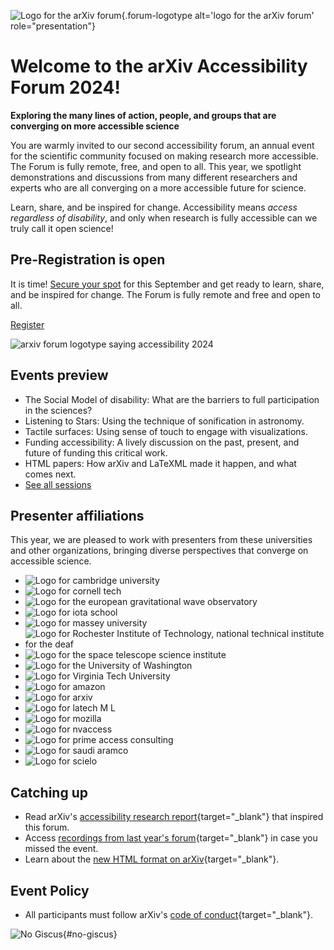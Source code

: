 ![Logo for the arXiv forum](../assets/forum-logotype-only.svg){.forum-logotype alt='logo for the arXiv forum' role="presentation"}

# Welcome to the arXiv Accessibility Forum 2024!
**Exploring the many lines of action, people, and groups that are converging on more accessible science**

You are warmly invited to our second accessibility forum, an annual event for the scientific community focused on making research more accessible. The Forum is fully remote, free, and open to all. This year, we spotlight demonstrations and discussions from many different researchers and experts who are all converging on a more accessible future for science.

Learn, share, and be inspired for change. Accessibility means *access regardless of disability*, and only when research is fully accessible can we truly call it open science!
<div style="clear:both;"></div>

<div class="highlight">
  <h2>Pre-Registration is open</h2>
  <p>It is time! <a href="https://cornell.ca1.qualtrics.com/jfe/form/SV_eEZ1d27LF2fVM7Y" target="_blank">Secure your spot</a> for this September and get ready to learn, share, and be inspired for change. The Forum is fully remote and free and open to all.</p>

  <a href="https://cornell.ca1.qualtrics.com/jfe/form/SV_eEZ1d27LF2fVM7Y" target="_blank" class="button-large">Register</a>

  <img src="../assets/forum-logotype-with-logo.svg" role="presentation" alt="arxiv forum logotype saying accessibility 2024" class="mkd-img-right">
  <div style="clear:both;"></div>
</div>

## Events preview
- The Social Model of disability: What are the barriers to full participation in the sciences?
- Listening to Stars: Using the technique of sonification in astronomy.
- Tactile surfaces: Using sense of touch to engage with visualizations.
- Funding accessibility: A lively discussion on the past, present, and future of funding this critical work.
- HTML papers: How arXiv and LaTeXML made it happen, and what comes next.
- [See all sessions](../schedule)

## Presenter affiliations
This year, we are pleased to work with presenters from these universities and other organizations, bringing diverse perspectives that converge on accessible science.

<div class="logo-background">
  <ul>
    <li><img src="../assets/logo/cambridge.png" alt="Logo for cambridge university"></li>
    <li><img src="../assets/logo/cornell-tech.png" alt="Logo for cornell tech"></li>
    <li><img src="../assets/logo/ego.png" alt="Logo for the european gravitational wave observatory"></li>
    <li><img src="../assets/logo/iota.svg" alt="Logo for iota school"></li>
    <li><img src="../assets/logo/massey.png" alt="Logo for massey university"></li>
    <li><img src="../assets/logo/rit.svg" alt="Logo for Rochester Institute of Technology, national technical institute for the deaf"></li>
    <li><img src="../assets/logo/stsi.png" alt="Logo for the space telescope science institute"></li>
    <li><img src="../assets/logo/uwash.png" alt="Logo for the University of Washington"></li>
   <li> <img src="../assets/logo/virginia-tech.png" alt="Logo for Virginia Tech University"></li>
   <li><img src="../assets/logo/amazon.png" alt="Logo for amazon"></li>
   <li><img src="../assets/logo/arxiv.jpeg" alt="Logo for arxiv"></li>
   <li><img src="../assets/logo/latexml.png" alt="Logo for latech M L"></li>
   <li><img src="../assets/logo/mozilla.png" alt="Logo for mozilla"></li>
   <li><img src="../assets/logo/nvaccess.png" alt="Logo for nvaccess"></li>
   <li><img src="../assets/logo/pac.png" alt="Logo for prime access consulting"></li>
   <li><img src="../assets/logo/saudi-aramco.png" alt="Logo for saudi aramco"></li>
   <li><img src="../assets/logo/scielo.jpeg" alt="Logo for scielo"></li>
  </ul>
</div>



## Catching up
- Read arXiv's [accessibility research report](
https://info.arxiv.org/about/accessibility_research_report.html){target="_blank"} that inspired this forum.
- Access [recordings from last year's forum](https://accessibility2023.arxiv.org/index.html){target="_blank"} in case you missed the event.
- Learn about the [new HTML format on arXiv](https://arxiv.org/html/2402.08954v1){target="_blank"}.


## Event Policy
- All participants must follow arXiv's [code of conduct](https://info.arxiv.org/help/policies/code_of_conduct.html#inclusiveness-and-respect){target="_blank"}.


![No Giscus](){#no-giscus}
